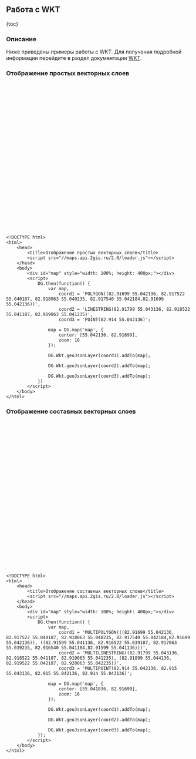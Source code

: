 ## Работа с WKT

{toc}

### Описание

Ниже приведены примеры работы с WKT. Для получения подробной информации перейдите в раздел документации
<a href="/doc/maps/ru/manual/dg-wkt">WKT</a>.

### Отображение простых векторных слоев

<script src="//maps.api.2gis.ru/2.0/loader.js"></script>
<div id="map" style="width: 100%; height: 400px;"></div>
<script>
    DG.then(function() {
        var map,
            coord1 = 'POLYGON((82.91699 55.042136, 82.917522 55.040187, 82.918063 55.040235, 82.917540 55.042184,82.91699 55.042136))',
            coord2 = 'LINESTRING(82.91799 55.043136, 82.918522 55.041187, 82.919063 55.041235)',
            coord3 = 'POINT(82.914 55.042136)';

        map = DG.map('map', {
            center: [55.042136, 82.91699],
            zoom: 16
        });

        DG.Wkt.geoJsonLayer(coord1).addTo(map);

        DG.Wkt.geoJsonLayer(coord2).addTo(map);

        DG.Wkt.geoJsonLayer(coord3).addTo(map);
    })
</script>

    <!DOCTYPE html>
    <html>
        <head>
            <title>Отображение простых векторных слоев</title>
            <script src="//maps.api.2gis.ru/2.0/loader.js"></script>
        </head>
        <body>
            <div id="map" style="width: 100%; height: 400px;"></div>
            <script>
                DG.then(function() {
                    var map,
                        coord1 = 'POLYGON((82.91699 55.042136, 82.917522 55.040187, 82.918063 55.040235, 82.917540 55.042184,82.91699 55.042136))',
                        coord2 = 'LINESTRING(82.91799 55.043136, 82.918522 55.041187, 82.919063 55.041235)',
                        coord3 = 'POINT(82.914 55.042136)';

                    map = DG.map('map', {
                        center: [55.042136, 82.91699],
                        zoom: 16
                    });

                    DG.Wkt.geoJsonLayer(coord1).addTo(map);

                    DG.Wkt.geoJsonLayer(coord2).addTo(map);

                    DG.Wkt.geoJsonLayer(coord3).addTo(map);
                })
            </script>
        </body>
    </html>

### Отображение составных векторных слоев

<div id="map1" style="width: 100%; height: 400px;"></div>
<script>
    DG.then(function() {
        var map = DG.map('map1', {
            center: [55.041836, 82.91699],
            zoom: 16
        });

        DG.Wkt.geoJsonLayer('MULTIPOLYGON(((82.91699 55.042136, 82.917522 55.040187, 82.918063 55.040235, 82.917540 55.042184,82.91699 55.042136)), ((82.91599 55.041136, 82.916522 55.039187, 82.917063 55.039235, 82.916540 55.041184,82.91599 55.041136)))').addTo(map);
        DG.Wkt.geoJsonLayer('MULTILINESTRING((82.91799 55.043136, 82.918522 55.041187, 82.919063 55.041235), (82.91899 55.044136, 82.919522 55.042187, 82.920063 55.042235))').addTo(map);
        DG.Wkt.geoJsonLayer('MULTIPOINT(82.914 55.042136, 82.915 55.043136, 82.915 55.042136, 82.914 55.043136)').addTo(map);
    });
</script>

    <!DOCTYPE html>
    <html>
        <head>
            <title>Отображение составных векторных слоев</title>
            <script src="//maps.api.2gis.ru/2.0/loader.js"></script>
        </head>
        <body>
            <div id="map" style="width: 100%; height: 400px;"></div>
            <script>
                DG.then(function() {
                    var map,
                        coord1 = 'MULTIPOLYGON(((82.91699 55.042136, 82.917522 55.040187, 82.918063 55.040235, 82.917540 55.042184,82.91699 55.042136)), ((82.91599 55.041136, 82.916522 55.039187, 82.917063 55.039235, 82.916540 55.041184,82.91599 55.041136)))',
                        coord2 = 'MULTILINESTRING((82.91799 55.043136, 82.918522 55.041187, 82.919063 55.041235), (82.91899 55.044136, 82.919522 55.042187, 82.920063 55.042235))',
                        coord3 = 'MULTIPOINT(82.914 55.042136, 82.915 55.043136, 82.915 55.042136, 82.914 55.043136)';

                    map = DG.map('map', {
                        center: [55.041836, 82.91699],
                        zoom: 16
                    });

                    DG.Wkt.geoJsonLayer(coord1).addTo(map);

                    DG.Wkt.geoJsonLayer(coord2).addTo(map);

                    DG.Wkt.geoJsonLayer(coord3).addTo(map);
                });
            </script>
        </body>
    </html>
